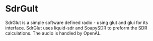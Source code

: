 # SdrGult
SdrGlut is a simple software defined radio - using glut and glui for its interface.
SdrGlut uses liquid-sdr and SoapySDR to preform the SDR calculations. The audio is handled by OpenAL.
